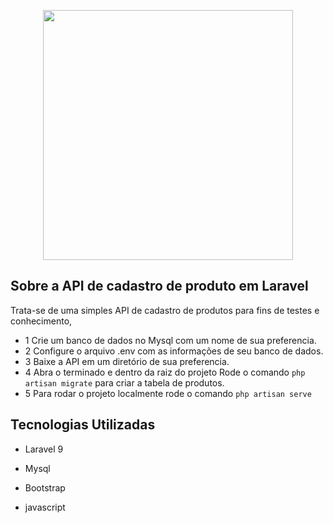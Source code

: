 <p align="center"><a href="https://laravel.com" target="_blank"><img src="https://raw.githubusercontent.com/laravel/art/master/logo-lockup/5%20SVG/2%20CMYK/1%20Full%20Color/laravel-logolockup-cmyk-red.svg" width="400"></a></p>


## Sobre a API de cadastro de produto em Laravel

Trata-se de uma simples API de cadastro de produtos para fins de testes e conhecimento, 

- 1 Crie um banco de dados no Mysql com um nome de sua preferencia.
- 2 Configure o arquivo .env com as informações de seu banco de dados.
- 3 Baixe a API em um diretório de sua preferencia.
- 4 Abra o terminado e dentro da raiz do projeto Rode o comando  ```php artisan migrate``` para criar a tabela de produtos.
- 5 Para rodar o projeto localmente rode o comando ```php artisan serve ```



## Tecnologias Utilizadas

- Laravel 9

- Mysql

- Bootstrap

- javascript

